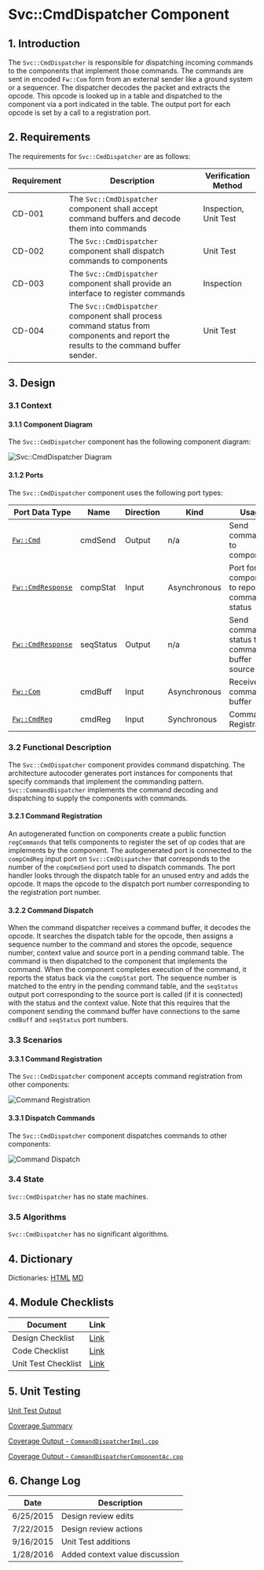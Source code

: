 # Svc::CmdDispatcher Component

## 1. Introduction

The `Svc::CmdDispatcher` is responsible for dispatching incoming commands to the components that implement those commands. The commands are sent in encoded `Fw::Com` form from an external sender like a ground system or a sequencer. The dispatcher decodes the packet and extracts the opcode. This opcode is looked up in a table and dispatched to the component via a port indicated in the table. The output port for each opcode is set by a call to a registration port.

## 2. Requirements

The requirements for `Svc::CmdDispatcher` are as follows:

Requirement | Description | Verification Method
----------- | ----------- | -------------------
CD-001 | The `Svc::CmdDispatcher` component shall accept command buffers and decode them into commands | Inspection, Unit Test
CD-002 | The `Svc::CmdDispatcher` component shall dispatch commands to components | Unit Test
CD-003 | The `Svc::CmdDispatcher` component shall provide an interface to register commands | Inspection
CD-004 | The `Svc::CmdDispatcher` component shall process command status from components and report the results to the command buffer sender. | Unit Test 

## 3. Design

### 3.1 Context

#### 3.1.1 Component Diagram

The `Svc::CmdDispatcher` component has the following component diagram:

![`Svc::CmdDispatcher` Diagram](img/CommandDispatcherBDD.jpg "Svc::CmdDispatcher")

#### 3.1.2 Ports

The `Svc::CmdDispatcher` component uses the following port types:

Port Data Type | Name | Direction | Kind | Usage
-------------- | ---- | --------- | ---- | -----
[`Fw::Cmd`](../../../Fw/Cmd/docs/sdd.html) | cmdSend | Output | n/a | Send commands to components
[`Fw::CmdResponse`](../../../Fw/Cmd/docs/sdd.html) | compStat | Input | Asynchronous | Port for components to report command status
[`Fw::CmdResponse`](../../../Fw/Cmd/docs/sdd.html) | seqStatus | Output | n/a | Send command status to command buffer source
[`Fw::Com`](../../../Fw/Com/docs/sdd.html) | cmdBuff | Input | Asynchronous | Receive command buffer
[`Fw::CmdReg`](../../../Fw/Cmd/docs/sdd.html) | cmdReg | Input | Synchronous | Command Registration 

### 3.2 Functional Description

The `Svc::CmdDispatcher` component provides command dispatching. The architecture autocoder generates port instances for components that specify commands that implement the commanding pattern. `Svc::CommandDispatcher` implements the command decoding and dispatching to supply the components with commands.

#### 3.2.1 Command Registration

An autogenerated function on components create a public function `regCommands` that tells components to register the set of op codes that are implements by the component. The autogenerated port is connected to the `compCmdReg` input port on `Svc::CmdDispatcher` that corresponds to the number of the `compCmdSend` port used to dispatch commands. The port handler looks through the dispatch table for an unused entry and adds the opcode. It maps the opcode to the dispatch port number corresponding to the registration port number.

#### 3.2.2 Command Dispatch

When the command dispatcher receives a command buffer, it decodes the opcode. It searches the dispatch table for the opcode, then assigns a sequence number to the command and stores the opcode, sequence number, context value and source port in a pending command table. The command is then dispatched to the component that implements the command. When the component completes execution of the command, it reports the status back via the `compStat` port. The sequence number is matched to the entry in the pending command table, and the `seqStatus` output port corresponding to the source port is called (if it is connected) with the status and the context value. Note that this requires that the component sending the command buffer have connections to the same `cmdBuff` and `seqStatus` port numbers.

### 3.3 Scenarios

#### 3.3.1 Command Registration

The `Svc::CmdDispatcher` component accepts command registration from other components:

![Command Registration](img/CommandRegistration.jpg) 

#### 3.3.1 Dispatch Commands

The `Svc::CmdDispatcher` component dispatches commands to other components:

![Command Dispatch](img/CommandDispatch.jpg) 

### 3.4 State

`Svc::CmdDispatcher` has no state machines.

### 3.5 Algorithms

`Svc::CmdDispatcher` has no significant algorithms.

## 4. Dictionary

Dictionaries: [HTML](CmdDispatcher.html) [MD](CmdDispatcher.md)

## 4. Module Checklists

Document | Link
-------- | ----
Design Checklist | [Link](Checklist_Design.xlsx)
Code Checklist | [Link](Checklist_Code.xlsx)
Unit Test Checklist | [Link](Checklist_Unit_Test.xls)

## 5. Unit Testing

[Unit Test Output](../test/ut/output/test.txt)

[Coverage Summary](../test/ut/output/SvcCmdDispatcher_gcov.txt)

[Coverage Output - `CommandDispatcherImpl.cpp`](../test/ut/output/CommandDispatcherImpl.cpp.gcov)

[Coverage Output - `CommandDispatcherComponentAc.cpp`](../test/ut/output/CommandDispatcherComponentAc.cpp.gcov)

## 6. Change Log

Date | Description
---- | -----------
6/25/2015 | Design review edits
7/22/2015 | Design review actions 
9/16/2015 | Unit Test additions
1/28/2016 | Added context value discussion



